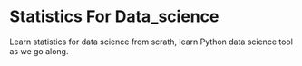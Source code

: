 # Statistics For Data_science
Learn statistics for data science from scrath, learn Python data science tool as we go along.
